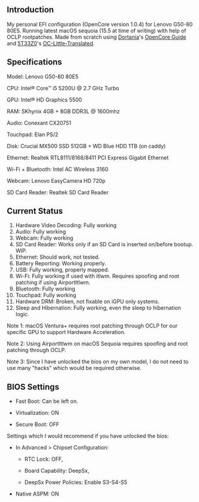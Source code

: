 ## Introduction

My personal EFI configuration (OpenCore version 1.0.4) for Lenovo G50-80 80E5. Running latest macOS sequoia (15.5 at time of writing) with help of OCLP rootpatches. Made from scratch using [Dortania](https://github.com/dortania)'s [OpenCore Guide](https://dortania.github.io/OpenCore-Install-Guide) and [5T33Z0](https://github.com/5T33Z0)'s [OC-Little-Translated](https://github.com/5T33Z0/OC-Little-Translated).

## Specifications

Model: Lenovo G50-80 80E5

CPU: Intel® Core™ i5 5200U @ 2.7 GHz Turbo

GPU: Intel® HD Graphics 5500

RAM: SKhynix 4GB + 8GB DDR3L @ 1600mhz

Audio: Conexant CX20751

Touchpad: Elan PS/2 

Disk: Crucial MX500 SSD 512GB + WD Blue HDD 1TB (on caddy)

Ethernet: Realtek RTL8111/8168/8411 PCI Express Gigabit Ethernet

Wi-Fi + Bluetooth: Intel AC Wireless 3160

Webcam: Lenovo EasyCamera HD 720p 

SD Card Reader: Realtek SD Card Reader

## Current Status

1. Hardware Video Decoding: Fully working
2. Audio: Fully working
3. Webcam: Fully working
4. SD Card Reader: Works only if an SD Card is inserted on/before bootup. WIP.
5. Ethernet: Should work, not tested.
6. Battery Reporting: Working properly.
7. USB: Fully working, properly mapped.
8. Wi-Fi: Fully working if used with itlwm. Requires spoofing and root patching if using AirportItlwm.
9. Bluetooth: Fully working
10. Touchpad: Fully working
11. Hardware DRM: Broken, not fixable on iGPU only systems.
12. Sleep and Hibernation: Fully working, even the sleep to hibernation logic. 


Note 1: macOS Ventura+ requires root patching through OCLP for our specific GPU to support Hardware Acceleration.

Note 2: Using AirportItlwm on macOS Sequoia requires spoofing and root patching through OCLP. 

Note 3: Since I have unlocked the bios on my own model, I do not need to use many "hacks" which would be required otherwise.

## BIOS Settings

* Fast Boot: Can be left on.

* Virtualization: ON

* Secure Boot: OFF


Settings which I would recommend if you have unlocked the bios:

* In Advanced > Chipset Configuration:

  * RTC Lock: OFF,

  * Board Capability: DeepSx,

  * DeepSx Power Policies: Enable S3-S4-S5


* Native ASPM: ON
